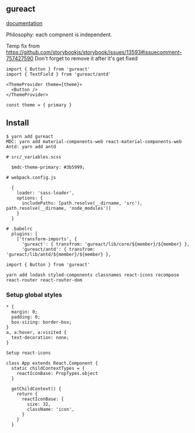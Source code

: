 ## gureact

[documentation](https://60003f79acfc0b00219273be-qbiusrtdmc.chromatic.com/?path=/docs/introduction--page)

Philosophy: each compnent is independent.

Temp fix from https://github.com/storybookjs/storybook/issues/13593#issuecomment-757427590
Don't forget to remove it after it's get fixed

```
import { Button } from 'gureact'
import { TextField } from 'gureact/antd'

<ThemeProvider theme={theme}>
  <Button />
</ThemeProvider>

const theme = { primary }
```

## Install

```
$ yarn add gureact
MDC: yarn add material-components-web react-material-components-web
Antd: yarn add antd

# src/_variables.scss

  $mdc-theme-primary: #3b5999;

# webpack.config.js

  {
    loader: 'sass-loader',
    options: {
      includePaths: [path.resolve(__dirname, 'src'), path.resolve(__dirname, 'node_modules')]
    }
  }
```

```
# .babelrc
  plugins: [
    ['transform-imports', {
      'gureact': { transfrom: 'gureact/lib/core/${member}/${member} },
      'gureact/antd': { transfrom: 'gureact/lib/antd/${member}/${member} },

import { Button } from 'gureact'

yarn add lodash styled-components classnames react-icons recompose react-router react-router-dom
```

### Setup global styles

```
* {
  margin: 0;
  padding: 0;
  box-sizing: border-box;
}
a, a:hover, a:visited {
  text-decoration: none;
}
```

```
Setup react-icons

class App extends React.Component {
  static childContextTypes = {
    reactIconBase: PropTypes.object
  }

  getChildContext() {
    return {
      reactIconBase: {
        size: 32,
        className: 'icon',
      }
    }
  }
```
